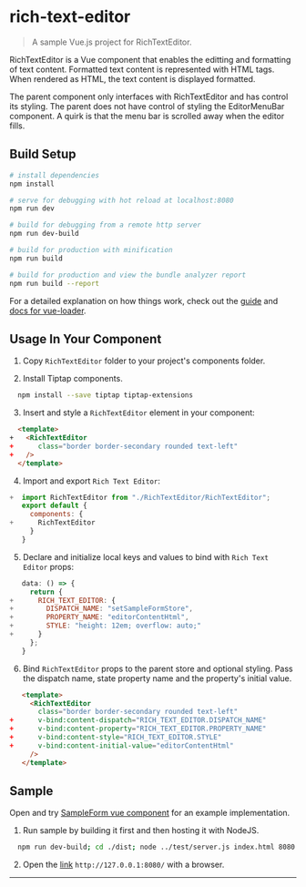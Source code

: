 # rich-text-editor

> A sample Vue.js project for RichTextEditor.

RichTextEditor is a Vue component that enables the editting and formatting of text content.  Formatted text content is represented with HTML tags.  When rendered as HTML, the text content is displayed formatted.

The parent component only interfaces with RichTextEditor and has control its styling. The parent does not have control of styling the EditorMenuBar component. A quirk is that the menu bar is scrolled away when the editor fills.

## Build Setup

``` bash
# install dependencies
npm install

# serve for debugging with hot reload at localhost:8080
npm run dev

# build for debugging from a remote http server
npm run dev-build

# build for production with minification
npm run build

# build for production and view the bundle analyzer report
npm run build --report
```

For a detailed explanation on how things work, check out the [guide](http://vuejs-templates.github.io/webpack/) and [docs for vue-loader](http://vuejs.github.io/vue-loader).

## Usage In Your Component

 1. Copy `RichTextEditor` folder to your project's components folder.
 
 2. Install Tiptap components. 

``` bash
  npm install --save tiptap tiptap-extensions
```

 3. Insert and style a `RichTextEditor` element in your component: 
 
``` html
  <template>
+   <RichTextEditor
+      class="border border-secondary rounded text-left"
+   />
  </template>
```

 4. Import and export `Rich Text Editor`:

``` javascript
+  import RichTextEditor from "./RichTextEditor/RichTextEditor";
   export default {
     components: {
+      RichTextEditor
     }
   }
```

 5. Declare and initialize local keys and values to bind with `Rich Text Editor` props:

``` javascript
   data: () => {
     return {
+      RICH_TEXT_EDITOR: {
+        DISPATCH_NAME: "setSampleFormStore",
+        PROPERTY_NAME: "editorContentHtml",
+        STYLE: "height: 12em; overflow: auto;"
+      }
     };
   }
```

6. Bind `RichTextEditor` props to the parent store and optional styling.  Pass the dispatch name, state property name and the property's initial value. 

``` html
   <template>
     <RichTextEditor
       class="border border-secondary rounded text-left"
+      v-bind:content-dispatch="RICH_TEXT_EDITOR.DISPATCH_NAME"
+      v-bind:content-property="RICH_TEXT_EDITOR.PROPERTY_NAME"
+      v-bind:content-style="RICH_TEXT_EDITOR.STYLE"
+      v-bind:content-initial-value="editorContentHtml"
     />
   </template>
```

## Sample
Open and try [SampleForm vue component](./src/components/SampleForm.vue) for an example implementation. 

 1. Run sample by building it first and then hosting it with NodeJS. 
 ``` bash
   npm run dev-build; cd ./dist; node ../test/server.js index.html 8080
 ```
 2. Open the [link](http://127.0.0.1:8080/) `http://127.0.0.1:8080/` with a browser.
---

        
